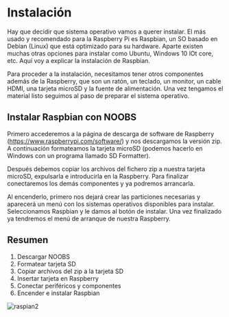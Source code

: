 # Instalación
 Hay que decidir que sistema operativo vamos a querer instalar. El más usado y recomendado para la Raspberry Pi es Raspbian, un SO basado en Debian (Linux) que está optimizado para su hardware. Aparte existen muchas otras opciones para instalar como Ubuntu, Windows 10 lOt core, etc. Aquí voy a explicar la instalación de Raspbian.
 
 Para proceder a la instalación, necesitamos tener otros componentes además de la Raspberry, que son un ratón, un teclado, un monitor, un cable HDMI, una tarjeta microSD y la fuente de alimentación. Una vez tengamos el material listo seguimos al paso de preparar el sistema operativo.
 
 ## Instalar Raspbian con NOOBS
 Primero accederemos a la página de descarga de software de Raspberry (https://www.raspberrypi.com/software/) y nos descargamos la versión zip. A continuación formateamos la tarjeta microSD (podemos hacerlo en Windows con un programa llamado SD Formatter). 
 
 Después debemos copiar los archivos del fichero zip a nuestra tarjeta microSD, expulsarla e introducirla en la Raspberry. Para finalizar conectaremos los demás componentes y ya podremos arrancarla. 
 
 Al encenderlo, primero nos dejará crear las particiones necesarias y aparecerá un menú con los sistemas operativos disponibles para instalar. Seleccionamos Raspbian y le damos al botón de instalar. Una vez finalizado ya tendremos el menú de arranque de nuestra Raspberry. 
 
## Resumen

1. Descargar NOOBS
2. Formatear tarjeta SD
3. Copiar archivos del zip a la tarjeta SD
4. Insertar tarjeta en Raspberry
5. Conectar periféricos y componentes
6. Encender e instalar Raspbian

![raspian2](https://user-images.githubusercontent.com/94380525/142496328-7964eaeb-3832-4fae-bae2-5d33437ac474.png)

